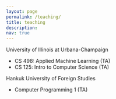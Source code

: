 ```yaml
---
layout: page
permalink: /teaching/
title: teaching
description: 
nav: true
---
```


University of Illinois at Urbana-Champaign
- CS 498: Applied Machine Learning (TA)
- CS 125: Intro to Computer Science (TA)

Hankuk University of Foreign Studies
- Computer Programming 1 (TA)